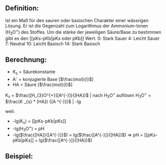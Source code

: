 
## Definition:
Ist ein Maß für den sauren oder basischen Charakter einer wässrigen Lösung.
Er ist die Gegenzahl zum Logarithmus der Ammonium-Ionen (H<sub>3</sub>O<sup>+</sup>) des Stoffes.
Um die stärke der jeweiligen Säure/Base zu bestimmen gibt es den [[pKs-pKb|pKs oder pKb]] Wert.
0: Stark Sauer
4: Leicht Sauer
7: Neutral
10: Leicht Basisch
14: Stark Basisch


## Berechnung:
- K<sub>s</sub> = Säurekonstante
- A<sup>-</sup> = konjugierte Base \[$\frac{mol}{l}$]
- HA = Säure \[$\frac{mol}{l}$]

K<sub>s</sub> = $\frac{[H_{3}O^{+}][A^{-}]}{[HA]}$  | nach H<sub>3</sub>O<sup>+</sup>  auflösen
H<sub>3</sub>O<sup>+</sup> = $\frac{K _{s} * [HA]} {[A ^{-}]}$ | -lg

weil:
- -lg(K<sub>s</sub>) = [[pKs-pKb|pKs]]
- -lg(H<sub>3</sub>O<sup>+</sup>) = pH
- -lg($\frac{[HA]}{[A^{-}]}$) = lg($\frac{[A^{-}]}{[HA]}$)
=> pH = [[pKs-pKb|pKs]] + lg($\frac{[A^{-}]}{[HA]}$)


## Beispiel: